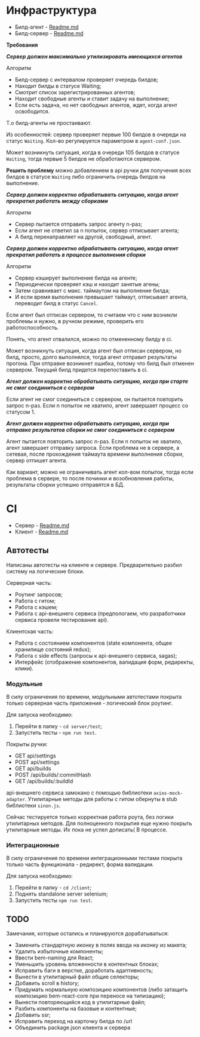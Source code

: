 # Инфраструктура

 - Билд-агент - [Readme.md](build-agent/README.md)
 - Билд-сервер - [Readme.md](build-server/README.md)
 
**Требования**
 
**_Сервер должен максимально утилизировать имеющихся агентов_**

Алгоритм

 * Билд-сервер с интервалом проверяет очередь билдов;
 * Находит билды в статусе Waiting;
 * Смотрит список зарегистрированных агентов;
 * Находит свободные агенты и ставит задачу на выполнение;
 * Если есть задача, но нет свободных агентов, ждет,
 когда агент освободится.
 
 Т.о билд-агенты не простаивают.
 
 Из особенностей: сервер проверяет первые 100 билдов в очереди на статус `Waiting`.
 Кол-во регулируется параметром в `agent-conf.json`. 
 
 Может возникнуть ситуация, когда в очереди 105 билдов в статусе `Waiting`,
 тогда первые 5 билдов не обработаются сервером. 

**Решить проблему** можно добавлением в api ручки для получения всех билдов в статусе `Waiting` 
либо ограничить очередь билдов на выполнение. 
 
**_Сервер должен корректно обрабатывать ситуацию, когда агент прекратил работать между сборками_**

Алгоритм
* Сервер пытается отправить запрос агенту n-раз;
* Если агент не ответил за n попыток, сервер отписывает агента;
* А билд перенаправляет на другой, свободный, агент.

**_Сервер должен корректно обрабатывать ситуацию, когда агент прекратил работать в процессе выполнения сборки_**

Алгоритм
* Сервер кэширует выполнение билда на агенте;
* Периодически проверяет кэш и находит занятые агены;
* Затем сравнивает с макс. таймаутом на выполнение билда;
* И если время выполнения превышает таймаут, отписывает агента, переводит билд в статус `Cancel`.

Если агент был отписан сервером, то считаем что с ним возникли проблемы и нужно,
в ручном режиме, проверить его работоспособность.

Понять, что агент отвалился, можно по отмененному билду в ci.

Может возникнуть ситуация, когда агент был отписан сервером,
но билд, просто, долго выполнялся, тогда агент отправит результаты прогона.
При отправке возникнет ошибка, потому что билд был отменен сервером. Текущий билд придется перепоставить в ci.
 
**_Агент должен корректно обрабатывать ситуацию, когда при старте не смог соединиться с сервером_**

Если агент не смог соединиться с сервером, он пытается повторить запрос n-раз.
Если n попыток не хватило, агент завершает процесс со статусом 1.

**_Агент должен корректно обрабатывать ситуацию, когда при отправке результатов сборки не смог соединиться с сервером_**

Агент пытается повторить запрос n-раз. Если n попыток не хватило, агент завершает отправку запроса.
Если проблема не в сервере, а сетевая, после прохождения таймаута времени выполнения сборки, сервер отпишет агента.

Как вариант, можно не ограничивать агент кол-вом попыток, тогда если проблема в сервере, то после починки
и возобновления работы, результаты сборки успешно отправятся в БД.

# CI

 - Cервер - [Readme.md](server/README.md)
 - Клиент - [Readme.md](client/README.md)

## Автотесты

Написаны автотесты на клиенте и сервере.
Предварительно разбил систему на логические блоки.

Серверная часть:
* Роутинг запросов;
* Работа с гитом;
* Работа с кэшем;
* Работа с api-внешнего сервиса (предпологаем, что разработчики сервиса
провели тестирование api).

Клиентская часть:
* Работа с состоянием компонентов (state компонента, общее хранилище состояний redux);
* Работа с side effects (запросы к api-внешнего сервиса, sagas);
* Интерфейс (отображение компонентов, валидация форм, редиректы, клики).

### Модульные

В силу ограничения по времени, модульными автотестами покрыта только
серверная часть приложения - логический блок роутинг.

Для запуска необходимо:

1. Перейти в папку - `cd server/test`;
2. Запустить тесты - `npm run test`.

Покрыты ручки:

* GET api/settings
* POST api/settings
* GET api/builds
* POST /api/builds/:commitHash
* GET /api/builds/:buildId

api-внешнего сервиса замокано с помощью библиотеки `axios-mock-adapter`.
Утилитарные методы для работы с гитом обернуты в stub библиотеки `sinon.js`.

Сейчас тестируется только корректная работа роута, без логики утилитарных методов.
Для полноценного покрытия еще нужно покрыть утилитарные методы. Их пока не успел
дописать( В процессе.
 
### Интеграционные
В силу ограничения по времени интеграционными тестами покрыта только часть
функционала - редирект, форма валидации.

Для запуска необходимо:

1. Перейти в папку - `cd /client`;
1. Поднять standalone server selenium;
2. Запустить тесты `npm run test`.

## TODO

Замечания, которые остались и планируются дорабатываться:

- Заменить стандартную иконку в полях ввода на иконку из макета;
- Удалить избыточные компоненты;
- Ввести bem-naming для React;
- Уменьшить уровень вложенности в контентных блоках;
- Исправить баги в верстке, доработать адаптивность;
- Вынести в утилитарный файл общие селекторы;
- Добавить scroll в history;
- Придумать нормальную композицию компонентов (либо затащить композицию
  bem-react-core при переносе на типизацию);
- Вынести повторяющийся код в утилитарные файл;
- Разбить компоненты на базовые и контентные;
- Добавить ssr;
- Исправить переход на карточку билда по /url
- Объединить package.json клиента и сервера
